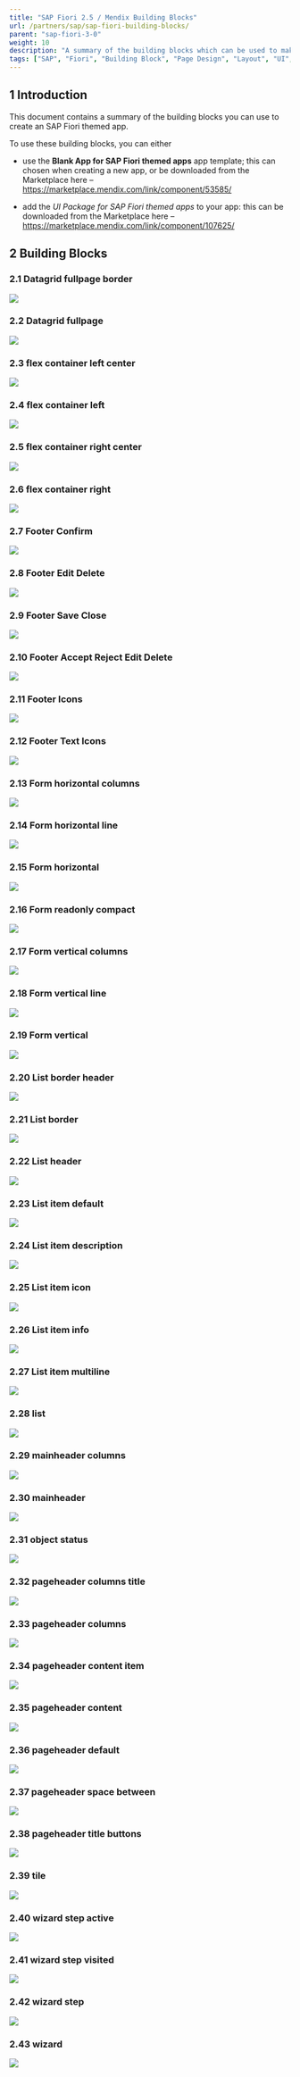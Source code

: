 ```yaml
---
title: "SAP Fiori 2.5 / Mendix Building Blocks"
url: /partners/sap/sap-fiori-building-blocks/
parent: "sap-fiori-3-0"
weight: 10
description: "A summary of the building blocks which can be used to make an SAP Fiori version 2.5 themed app"
tags: ["SAP", "Fiori", "Building Block", "Page Design", "Layout", "UI", "UX", "2.5"]
---
```


## 1 Introduction

This document contains a summary of the building blocks you can use to create an SAP Fiori themed app.

To use these building blocks, you can either

* use the **Blank App for SAP Fiori themed apps** app template; this can chosen when creating a new app, or be downloaded from the Marketplace here – https://marketplace.mendix.com/link/component/53585/

* add the *UI Package for SAP Fiori themed apps* to your app: this can be downloaded from the Marketplace here – https://marketplace.mendix.com/link/component/107625/

## 2 Building Blocks

### 2.1 Datagrid fullpage border

![](/attachments/partners/sap/sap-fiori-3-0/sap-fiori-building-blocks/image1.png)

### 2.2 Datagrid fullpage

![](/attachments/partners/sap/sap-fiori-3-0/sap-fiori-building-blocks/image2.png)

### 2.3 flex container left center

![](/attachments/partners/sap/sap-fiori-3-0/sap-fiori-building-blocks/image3.png)

### 2.4 flex container left

![](/attachments/partners/sap/sap-fiori-3-0/sap-fiori-building-blocks/image4.png)

### 2.5 flex container right center

![](/attachments/partners/sap/sap-fiori-3-0/sap-fiori-building-blocks/image5.png)

### 2.6 flex container right

![](/attachments/partners/sap/sap-fiori-3-0/sap-fiori-building-blocks/image6.png)

### 2.7 Footer Confirm

![](/attachments/partners/sap/sap-fiori-3-0/sap-fiori-building-blocks/image7.png)

### 2.8 Footer Edit Delete

![](/attachments/partners/sap/sap-fiori-3-0/sap-fiori-building-blocks/image8.png)

### 2.9 Footer Save Close

![](/attachments/partners/sap/sap-fiori-3-0/sap-fiori-building-blocks/image9.png)

### 2.10 Footer Accept Reject Edit Delete

![](/attachments/partners/sap/sap-fiori-3-0/sap-fiori-building-blocks/image10.png)

### 2.11 Footer Icons

![](/attachments/partners/sap/sap-fiori-3-0/sap-fiori-building-blocks/image11.png)

### 2.12 Footer Text Icons

![](/attachments/partners/sap/sap-fiori-3-0/sap-fiori-building-blocks/image12.png)

### 2.13 Form horizontal columns

![](/attachments/partners/sap/sap-fiori-3-0/sap-fiori-building-blocks/image13.png)

### 2.14 Form horizontal line

![](/attachments/partners/sap/sap-fiori-3-0/sap-fiori-building-blocks/image14.png)

### 2.15 Form horizontal

![](/attachments/partners/sap/sap-fiori-3-0/sap-fiori-building-blocks/image15.png)

### 2.16 Form readonly compact

![](/attachments/partners/sap/sap-fiori-3-0/sap-fiori-building-blocks/image16.png)

### 2.17 Form vertical columns

![](/attachments/partners/sap/sap-fiori-3-0/sap-fiori-building-blocks/image17.png)

### 2.18 Form vertical line

![](/attachments/partners/sap/sap-fiori-3-0/sap-fiori-building-blocks/image18.png)

### 2.19 Form vertical

![](/attachments/partners/sap/sap-fiori-3-0/sap-fiori-building-blocks/image19.png)

### 2.20 List border header

![](/attachments/partners/sap/sap-fiori-3-0/sap-fiori-building-blocks/image20.png)

### 2.21 List border

![](/attachments/partners/sap/sap-fiori-3-0/sap-fiori-building-blocks/image21.png)

### 2.22 List header

![](/attachments/partners/sap/sap-fiori-3-0/sap-fiori-building-blocks/image22.png)

### 2.23 List item default

![](/attachments/partners/sap/sap-fiori-3-0/sap-fiori-building-blocks/image23.png)

### 2.24 List item description

![](/attachments/partners/sap/sap-fiori-3-0/sap-fiori-building-blocks/image24.png)

### 2.25 List item icon

![](/attachments/partners/sap/sap-fiori-3-0/sap-fiori-building-blocks/image25.png)

### 2.26 List item info

![](/attachments/partners/sap/sap-fiori-3-0/sap-fiori-building-blocks/image26.png)

### 2.27 List item multiline

![](/attachments/partners/sap/sap-fiori-3-0/sap-fiori-building-blocks/image27.png)

### 2.28 list

![](/attachments/partners/sap/sap-fiori-3-0/sap-fiori-building-blocks/image28.png)

### 2.29 mainheader columns

![](/attachments/partners/sap/sap-fiori-3-0/sap-fiori-building-blocks/image29.png)

### 2.30 mainheader

![](/attachments/partners/sap/sap-fiori-3-0/sap-fiori-building-blocks/image30.png)

### 2.31 object status

![](/attachments/partners/sap/sap-fiori-3-0/sap-fiori-building-blocks/image31.png)

### 2.32 pageheader columns title

![](/attachments/partners/sap/sap-fiori-3-0/sap-fiori-building-blocks/image32.png)

### 2.33 pageheader columns

![](/attachments/partners/sap/sap-fiori-3-0/sap-fiori-building-blocks/image33.png)

### 2.34 pageheader content item

![](/attachments/partners/sap/sap-fiori-3-0/sap-fiori-building-blocks/image34.png)

### 2.35 pageheader content

![](/attachments/partners/sap/sap-fiori-3-0/sap-fiori-building-blocks/image35.png)

### 2.36 pageheader default

![](/attachments/partners/sap/sap-fiori-3-0/sap-fiori-building-blocks/image36.png)

### 2.37 pageheader space between

![](/attachments/partners/sap/sap-fiori-3-0/sap-fiori-building-blocks/image37.png)

### 2.38 pageheader title buttons

![](/attachments/partners/sap/sap-fiori-3-0/sap-fiori-building-blocks/image38.png)

### 2.39 tile

![](/attachments/partners/sap/sap-fiori-3-0/sap-fiori-building-blocks/image39.png)

### 2.40 wizard step active

![](/attachments/partners/sap/sap-fiori-3-0/sap-fiori-building-blocks/image40.png)

### 2.41 wizard step visited

![](/attachments/partners/sap/sap-fiori-3-0/sap-fiori-building-blocks/image41.png)

### 2.42 wizard step

![](/attachments/partners/sap/sap-fiori-3-0/sap-fiori-building-blocks/image42.png)

### 2.43 wizard

![](/attachments/partners/sap/sap-fiori-3-0/sap-fiori-building-blocks/image43.png)
